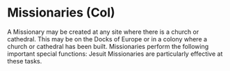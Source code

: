 # Missionaries (Col)

A Missionary may be created at any site where there is a church or cathedral. This may be on the Docks of Europe or in a colony where a 
church or cathedral has been built. Missionaries perform the following important special functions:
Jesuit Missionaries are particularly effective at these tasks.